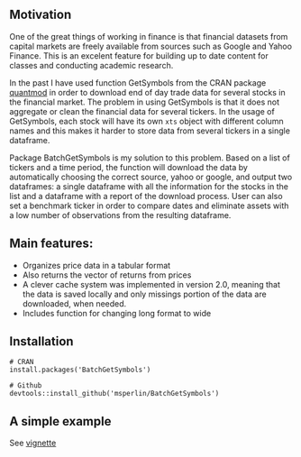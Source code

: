 ## Motivation

One of the great things of working in finance is that financial datasets from capital markets are freely available from sources such as Google and Yahoo Finance. This is an excelent feature for building up to date content for classes and conducting academic research. 

In the past I have used function GetSymbols from the CRAN package [quantmod](https://cran.r-project.org/package=quantmod) in order to download end of day trade data for several stocks in the financial market. The problem in using GetSymbols is that it does not aggregate or clean the financial data for several tickers. In the usage of GetSymbols, each stock will have its own `xts` object with different column names and this makes it harder to store data from several tickers in a single dataframe. 

Package BatchGetSymbols is my solution to this problem. Based on a list of tickers and a time period, the function will download the data by automatically choosing the correct source, yahoo or google, and output two dataframes: a single dataframe with all the information for the stocks in the list and a dataframe with a report of the download process. User can also set a benchmark ticker in order to compare dates and eliminate assets with a low number of observations from the resulting dataframe.

## Main features:


- Organizes price data in a tabular format
- Also returns the vector of returns from prices
- A clever cache system was implemented in version 2.0, meaning that the data is saved locally and only missings portion of the data are downloaded, when needed. 
- Includes function for changing long format to wide


## Installation

```
# CRAN
install.packages('BatchGetSymbols')

# Github
devtools::install_github('msperlin/BatchGetSymbols')
```

## A simple example

See [vignette](https://cran.r-project.org/package=BatchGetSymbols)
